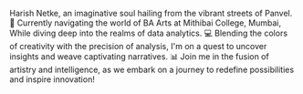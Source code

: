 Harish Netke, an imaginative soul hailing from the vibrant streets of Panvel.
🎨 Currently navigating the world of BA Arts at Mithibai College, Mumbai,
While diving deep into the realms of data analytics.
💻 Blending the colors of creativity with the precision of analysis,
I'm on a quest to uncover insights and weave captivating narratives.
📊 Join me in the fusion of artistry and intelligence, as we embark on a journey to redefine possibilities and inspire innovation! 

<!---
harishnetke03/harishnetke03 is a ✨ special ✨ repository because its `README.md` (this file) appears on your GitHub profile.
You can click the Preview link to take a look at your changes.
--->
